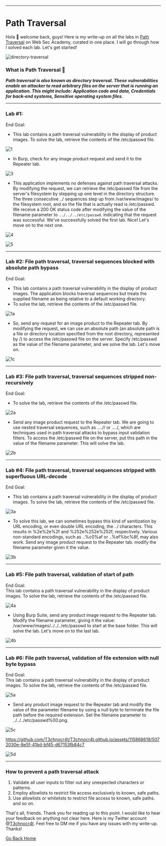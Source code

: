 ***
# Path Traversal

Hola 👋 welcome back, guys! Here is my write-up on all the labs in [Path Traversal](https://portswigger.net/web-security/file-path-traversal) on Web Sec Academy, curated in one place. I will go through how I solved each lab. Let's get started!

![directory-traversal](https://github.com/T3chnocr4t/T3chnocr4t.github.io/assets/115868619/a11e326d-42e3-4cb3-b0c9-fd95511c1327)

### What is Path Traversal 🤔
**_Path traversal is also known as directory traversal. These vulnerabilities enable an attacker to read arbitrary files on the server that is running an application. This might include: Application code and data, Credentials for back-end systems, Sensitive operating system files._**

***
### Lab #1: 
End Goal:
- This lab contains a path traversal vulnerability in the display of product images. To solve the lab, retrieve the contents of the /etc/passwd file.

![1](https://github.com/T3chnocr4t/T3chnocr4t.github.io/assets/115868619/db83e70c-b13a-45fd-890d-4180de2d5d49)

- In Burp, check for any image product request and send it to the Repeater tab.

![3](https://github.com/T3chnocr4t/T3chnocr4t.github.io/assets/115868619/1c08cb4b-9ab5-47a0-8ea0-5f35429a0609)

- This application implements no defenses against path traversal attacks. By modifying the request, we can retrieve the /etc/passwd file from the server's filesystem by stepping up one level in the directory structure. The three consecutive ../ sequences step up from /var/www/images/ to the filesystem root, and so the file that is actually read is /etc/passwd. We receive a 200 OK status code after modifying the value of the filename parameter to `../../../etc/passwd`. indicating that the request was successful. We've successfully solved the first lab. Nice! Let's move on to the next one.

![4](https://github.com/T3chnocr4t/T3chnocr4t.github.io/assets/115868619/433b1a0a-cd7b-4765-8ee4-c706f653dc66)

![5](https://github.com/T3chnocr4t/T3chnocr4t.github.io/assets/115868619/9e21fe07-a760-4d1b-a08b-6bae7686741f)

***
### Lab #2: File path traversal, traversal sequences blocked with absolute path bypass
End Goal:
- This lab contains a path traversal vulnerability in the display of product images. The application blocks traversal sequences but treats the supplied filename as being relative to a default working directory.
- To solve the lab, retrieve the contents of the /etc/passwd file.

![1a](https://github.com/T3chnocr4t/T3chnocr4t.github.io/assets/115868619/7e00f45a-76c7-48e3-8d3f-d76552610ad8)

- So, send any request for an image product to the Repeater tab. By modifying the request, we can use an absolute path (an absolute path is a file or directory location specified from the root directory, represented by /) to access the /etc/passwd file on the server. Specify /etc/passwd as the value of the filename parameter, and we solve the lab. Let's move on.

![1c](https://github.com/T3chnocr4t/T3chnocr4t.github.io/assets/115868619/222d6c68-4649-40c2-b026-4fb5f051948c)

***
### Lab #3: File path traversal, traversal sequences stripped non-recursively
End Goal:
- To solve the lab, retrieve the contents of the /etc/passwd file.

![2a](https://github.com/T3chnocr4t/T3chnocr4t.github.io/assets/115868619/82dfd868-9b9f-46f8-aac7-50c85241312b)

- Send any image product request to the Repeater tab. We are going to use nested traversal sequences, such as ....// or ....\/, which are techniques used in path traversal attacks to bypass input validation filters. To access the /etc/passwd file on the server, put this path in the value of the filename parameter. This will solve the lab.

![2b](https://github.com/T3chnocr4t/T3chnocr4t.github.io/assets/115868619/3551871f-d653-40fc-b749-ae760c44c48c)

***
### Lab #4: File path traversal, traversal sequences stripped with superfluous URL-decode
End Goal:
- This lab contains a path traversal vulnerability in the display of product images. To solve the lab, retrieve the contents of the /etc/passwd file.

![3a](https://github.com/T3chnocr4t/T3chnocr4t.github.io/assets/115868619/dc92ceba-d353-4ce2-bd3e-2f6e2fabf392)

- To solve this lab, we can sometimes bypass this kind of sanitization by URL encoding, or even double URL encoding, the ../ characters. This results in %2e%2e%2f and %252e%252e%252f, respectively. Various non-standard encodings, such as ..%c0%af or ..%ef%bc%8f, may also work. Send any image product request to the Repeater tab. modify the filename parameter given it the value.

![3b](https://github.com/T3chnocr4t/T3chnocr4t.github.io/assets/115868619/0aa8e8fc-f353-4f9f-a80e-1f91de99ca4b)

***
### Lab #5: File path traversal, validation of start of path
End Goal:  
This lab contains a path traversal vulnerability in the display of product images. To solve the lab, retrieve the contents of the /etc/passwd file.

![4a](https://github.com/T3chnocr4t/T3chnocr4t.github.io/assets/115868619/4be8d4af-204b-408e-a950-bb7e4975b93c)

- Using Burp Suite, send any product image request to the Repeater tab. Modify the filename parameter, giving it the value: /var/www/images/../../../etc/passwd to start at the base folder. This will solve the lab. Let's move on to the last lab.

![4b](https://github.com/T3chnocr4t/T3chnocr4t.github.io/assets/115868619/5cbf616f-129c-4dcb-b8de-ce1adfd378e0)

***
### Lab #6: File path traversal, validation of file extension with null byte bypass
End Goal:  
This lab contains a path traversal vulnerability in the display of product images. To solve the lab, retrieve the contents of the /etc/passwd file.

![5a](https://github.com/T3chnocr4t/T3chnocr4t.github.io/assets/115868619/126b96e3-8688-484b-a38c-81bea6835cef)

- Send any product image request to the Repeater tab and modify the value of the parameter filename by using a null byte to terminate the file path before the required extension. Set the filename parameter to ../../../etc/passwd%00.png.

![5c](https://github.com/T3chnocr4t/T3chnocr4t.github.io/assets/115868619/df0a49ef-f8e6-48fa-ac4f-18266c84dc91)

https://github.com/T3chnocr4t/T3chnocr4t.github.io/assets/115868619/5072030e-8e5f-41bd-bf45-d67153fb84c7

![5d](https://github.com/T3chnocr4t/T3chnocr4t.github.io/assets/115868619/c05049ac-ac51-45be-83f4-278d1f862ad9)

***
### How to prevent a path traversal attack
1) Validate all user inputs to filter out any unexpected characters or patterns.
2) Employ allowlists to restrict file access exclusively to known, safe paths.
3) Use allowlists or whitelists to restrict file access to known, safe paths. and so on.

That's all, friends. Thank you for reading up to this point. I would like to hear your feedback on anything not clear here. Here is my Twitter account @[T3chnocr4t](https://twitter.com/T3chnocr4t). Feel free to DM me if you have any issues with my write-up. Thanks!

[Go Back Home](https://t3chnocr4t.github.io/)

